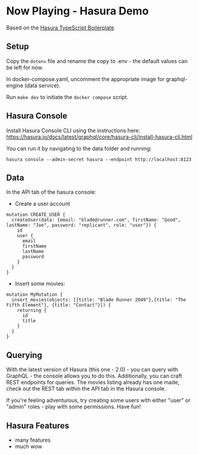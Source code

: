 # Now Playing - Hasura Demo

Based on the [Hasura TypeScript Boilerplate](https://github.com/hgiasac/hasura-typescript-boilerplate)

## Setup

Copy the `dotenv` file and rename the copy to .env - the default values can be left for now.

In docker-compose.yaml, uncomment the appropriate image for graphql-engine (data service).

Run `make dev` to initiate the `docker compose` script.

## Hasura Console

Install Hasura Console CLI using the instructions here: https://hasura.io/docs/latest/graphql/core/hasura-cli/install-hasura-cli.html

You can run it by navigating to the data folder and running:

```
hasura console --admin-secret hasura --endpoint http://localhost:8123
```

## Data

In the API tab of the hasura console:

- Create a user account

```
mutation CREATE_USER {
  createUser(data: {email: "blade@runner.com", firstName: "Good", lastName: "Joe", password: "replicant", role: "user"}) {
    id
    user {
      email
      firstName
      lastName
      password
    }
  }
}

```

- Insert some movies:

```
mutation MyMutation {
  insert_movies(objects: [{title: "Blade Runner 2049"},{title: "The Fifth Element"}, {title: "Contact"}]) {
    returning {
      id
      title
    }
  }
}

```

## Querying

With the latest version of Hasura (this one - 2.0) - you can query with GraphQL - the console allows you to do this. Additionally, you can craft REST endpoints for queries. The movies listing already has one made, check out the REST tab within the API tab in the Hasura console.

If you're feeling adventurous, try creating some users with either "user" or "admin" roles - play with some permissions. Have fun!

## Hasura Features

- many features
- much wow
